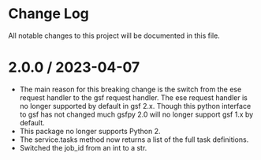 # Change Log
All notable changes to this project will be documented in this file.

# 2.0.0 / 2023-04-07
- The main reason for this breaking change is the switch from the ese request handler to the gsf request handler. The ese request handler is no longer supported by default in gsf 2.x.  Though this python interface to gsf has not changed much gsfpy 2.0 will no longer support gsf 1.x by default.
- This package no longer supports Python 2.
- The service.tasks method now returns a list of the full task definitions. 
- Switched the job_id from an int to a str.

